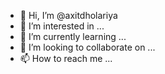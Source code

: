 - 👋 Hi, I’m @axitdholariya
- 👀 I’m interested in ...
- 🌱 I’m currently learning ...
- 💞️ I’m looking to collaborate on ...
- 📫 How to reach me ...

<!---
axitdholariya/axitdholariya is a ✨ special ✨ repository because its `README.md` (this file) appears on your GitHub profile.
You can click the Preview link to take a look at your changes.
--->
